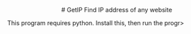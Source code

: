 <p align="center">
# GetIP
Find IP address of any website

This program requires python. Install this, then run the progr>
 </p>
